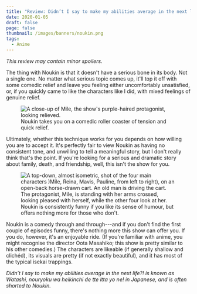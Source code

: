 ```yaml
---
title: "Review: Didn’t I say to make my abilities average in the next life?!"
date: 2020-01-05
draft: false
page: false
thumbnail: /images/banners/noukin.png
tags:
  - Anime
---
```


_This review may contain minor spoilers._

The thing with Noukin is that it doesn't have a serious bone in its body. Not a single one. No matter what serious topic comes up, it'll top it off with some comedic relief and leave you feeling either uncomfortably unsatisfied, or, if you quickly came to like the characters like I did, with mixed feelings of genuine relief.

<figure>
  <img src="/images/posts/didnt-i-say-to-make-my-abilities-average-in-the-next-life-review/1.png" alt="A close-up of Mile, the show's purple-haired protagonist, looking relieved.">
  <figcaption>Noukin takes you on a comedic roller coaster of tension and quick relief.</figcaption>
</figure>

Ultimately, whether this technique works for you depends on how willing you are to accept it. It's perfectly fair to view Noukin as having no consistent tone, and unwilling to tell a meaningful story, but I don't really think that's the point. If you're looking for a serious and dramatic story about family, death, and friendship, well, this isn't the show for you.

<figure>
  <img src="/images/posts/didnt-i-say-to-make-my-abilities-average-in-the-next-life-review/2.png" alt="A top-down, almost isometric, shot of the four main characters )Mile, Reina, Mavis, Pauline, from left to right), on an open-back horse-drawn cart. An old man is driving the cart. The protagonist, Mile, is standing with her arms crossed, looking pleased with herself, while the other four look at her.">
  <figcaption>Noukin is consistently funny if you like its sense of humour, but offers nothing more for those who don't.</figcaption>
</figure>

Noukin is a comedy through and through---and if you don't find the first couple of episodes funny, there's nothing more this show can offer you. If you do, however, it's an enjoyable ride. (If you're familiar with anime, you might recognise the director Oota Masahiko; this show is pretty similar to his other comedies.) The characters are likeable (if generally shallow and clichéd), its visuals are pretty (if not exactly beautiful), and it has most of the typical isekai trappings.

_Didn’t I say to make my abilities average in the next life?! is known as Watashi, nouryoku wa heikinchi de tte itta yo ne! in Japanese, and is often shorted to Noukin._
